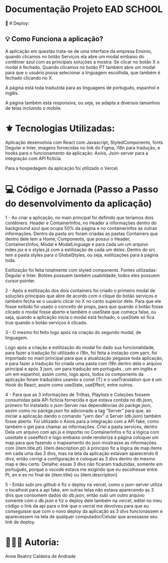 # Documentação Projeto EAD SCHOOL


🚀 # Deploy: 



##  💡 Como Funciona a aplicação? 
A aplicação em questão trata-se de uma interface da empresa Ensinio, quando clicamos no botão Serviços ela abre um modal embaixo do contêiner azul com as principais soluções a mostra. Se clicar no botão X o modal é fechado. Quando clicamos no botão PT também abre um modal para que o usuário possa selecionar a linguagem escolhida, que também é fechado clicando no X. 



A página está toda traduzida para as linguagens de português, espanhol e inglês. 



A página também está responsiva, ou seja, se adapta a diversos tamanhos de telas incluindo o mobile. 


#  ⚜️ Tecnologias Utilizadas: 


Aplicação desenvolvia com React com Javascript, StyledComponents, fonts Degular e Inter, imagens fornecidas no link do Figma, i18n para tradução, e hooks para o funcionamento da aplicação. Axios, Json-server para a integração com APi fictícia. 

Para a hospedagem da aplicação foi utilizado o Vercel. 



#  💻 Código e Jornada (Passo a Passo do desenvolvimento da aplicação) 


1 - Ao criar a aplicação, no main principal foi definido que teríamos dois contêiners: Header e ContainerInfos, no Header a informações dentro do background azul que ocupa 50% da página e no containerinfos as outras informações. Dentro da pasta src foram criadas as pastas Containers que dentro dele tem a Home, Components, que possui o Header, ContainerzInfos, Modal e ModalLinguage e para cada um um arquivo index.jsx e o styles.já com a estilização de cada um deles. Dentro do src tem a pasta styles para o GlobalStyles, ou seja, estilizações para a página toda. 



Estilização foi feita totalmente com styled components. Fontes utilizadas: Degular e Inter.  Botões possuem também usabilidade, todos eles possuem cursor:pointer. 



2 - Após a estilização dos dois containers foi criado o primeiro modal de soluções principais que abre de acordo com o clique do botão serviços e também fecha se o usuário clicar no X no canto superior dele. Para que ele fosse exibido foi usado o conceito de props, para que quando o botão fosse clicado o modal fosse aberto e também o useState que começa false, ou seja, quando a aplicação inicia o modal está fechado, o useState só fica true quando o botão serviços é clicado. 



3 - O mesmo foi feito logo após na criação do segundo modal, de linguagem. 

Logo após a criação e estilização do modal foi dado sua funcionalidade, para fazer a tradução foi utilizado o i18n, foi feita a instação com yarn, foi importado no main principal para que a atualização pegasse toda aplicação, e para fazer a tradução foi criada uma pasta com i18n dentro dela o arquivo principal e após 3 json, um para tradução em português , um em inglês e um em espanhol, assim como, logo após, todos os components da aplicação foram traduzidos usando a const  {T} e o useTranslation que é um Hook do React, assim como useState, useEffect, entre outros. 



4 -  Para que as 3 informações de Trilhas, Playlists e Coleções fossem consumidas pela APi fictícia fornecida e que estava contida no db.json, primeiro foi instalado o json-Server nas dependências do packge.json, assim como no packge.json foi adicionado a tag “Server” para que, ao iniciar a aplicação dando o comando “yarn dev” o Server (db.json) também fosse aberto. Foi utilizado o Axios para a integração com a APi fake, como também o get para chamar as informações. Criei a pasta services, dentro Dela um arquivo com api.js e importei no ContainerInfos e fiz a lógica com usestate e useeffect e logo embaixo onde renderiza a página coloquei um map para que fazendo o mapeamento do json mostrasse as informações com {item.title.pt} {item.description.pt} à príncipio fiz a lógica de map.items em cada uma das 3 divs, mas na tela da aplicação estavam aparecendo 6 divs, então corrigi a configuração e coloquei as 3 divs dentro do mesmo map e deu certo. Detalhe: essas 3 divs não ficaram traduzidas, somente em português, porque o vscode estava me exigindo que eu escolhesse entre Pt, en e es no final de {item.title} ou {item.description} 



5 - Então subi pro github e fiz o deploy na vercel, como o json-server utiliza o localhost para a api fake, em outras telas não estava aparecendo as 3 divs que consomem dados do db.json, então subi um outro arquivo somente com o db.json e fiz o deploy dele também na vercel, editei no meu código o link da api para o link que o vercel me devolveu para que eu conseguisse que com o novo deploy da aplicação as 3 divs funcionassem e aparecessem na tela de qualquer computador/Celular que acessasse seu link de deploy. 


# 👩🏻‍💻 Autoria: 



Anne Beatriz Caldeira de Andrade
